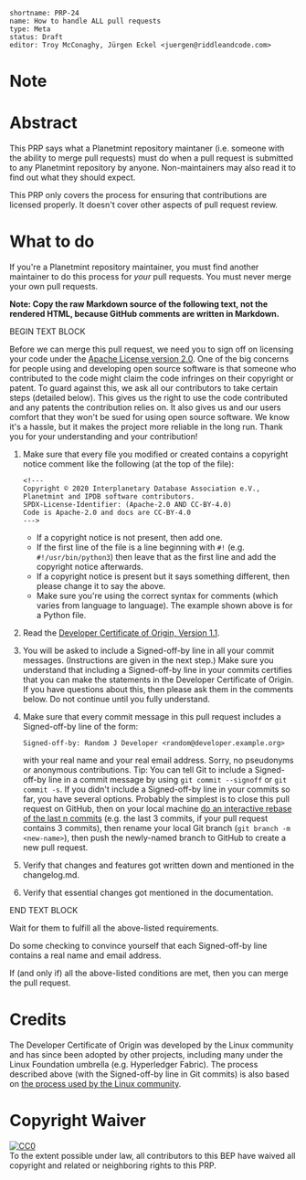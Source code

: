 ```
shortname: PRP-24
name: How to handle ALL pull requests
type: Meta
status: Draft
editor: Troy McConaghy, Jürgen Eckel <juergen@riddleandcode.com> 
```

# Note


# Abstract

This PRP says what a Planetmint repository maintaner (i.e. someone with the ability to merge pull requests) must do when a pull request is submitted to any Planetmint repository by anyone. Non-maintainers may also read it to find out what they should expect.

This PRP only covers the process for ensuring that contributions are licensed properly. It doesn't cover other aspects of pull request review.

# What to do

If you're a Planetmint repository maintainer, you must find another maintainer to do this process for _your_ pull requests. You must never merge your own pull requests.

**Note: Copy the raw Markdown source of the following text, not the rendered HTML, because GitHub comments are written in Markdown.**

BEGIN TEXT BLOCK

Before we can merge this pull request, we need you to sign off on licensing your code under the [Apache License version 2.0](https://www.apache.org/licenses/LICENSE-2.0). One of the big concerns for people using and developing open source software is that someone who contributed to the code might claim the code infringes on their copyright or patent. To guard against this, we ask all our contributors to take certain steps (detailed below). This gives us the right to use the code contributed and any patents the contribution relies on. It also gives us and our users comfort that they won't be sued for using open source software. We know it's a hassle, but it makes the project more reliable in the long run. Thank you for your understanding and your contribution!

1. Make sure that every file you modified or created contains a copyright notice comment like the following (at the top of the file):

   ```text
   <!---
   Copyright © 2020 Interplanetary Database Association e.V.,
   Planetmint and IPDB software contributors.
   SPDX-License-Identifier: (Apache-2.0 AND CC-BY-4.0)
   Code is Apache-2.0 and docs are CC-BY-4.0
   --->
   ```

   - If a copyright notice is not present, then add one.
   - If the first line of the file is a line beginning with `#!` (e.g. `#!/usr/bin/python3`) then leave that as the first line and add the copyright notice afterwards.
   - If a copyright notice is present but it says something different, then please change it to say the above.
   - Make sure you're using the correct syntax for comments (which varies from language to language). The example shown above is for a Python file.
1. Read the [Developer Certificate of Origin, Version 1.1](https://developercertificate.org/).
1. You will be asked to include a Signed-off-by line in all your commit messages. (Instructions are given in the next step.) Make sure you understand that including a Signed-off-by line in your commits certifies that you can make the statements in the Developer Certificate of Origin. If you have questions about this, then please ask them in the comments below. Do not continue until you fully understand.
1. Make sure that every commit message in this pull request includes a Signed-off-by line of the form:

   ```text
   Signed-off-by: Random J Developer <random@developer.example.org>
   ```

   with your real name and your real email address. Sorry, no pseudonyms or anonymous contributions. Tip: You can tell Git to include a Signed-off-by line in a commit message by using `git commit --signoff` or `git commit -s`. If you didn't include a Signed-off-by line in your commits so far, you have several options. Probably the simplest is to close this pull request on GitHub, then on your local machine [do an interactive rebase of the last n commits](https://help.github.com/en/articles/changing-a-commit-message) (e.g. the last 3 commits, if your pull request contains 3 commits), then rename your local Git branch (`git branch -m <new-name>`), then push the newly-named branch to GitHub to create a new pull request.
1. Verify that changes and features got written down and mentioned in the changelog.md.
1. Verify that essential changes got mentioned in the documentation.

END TEXT BLOCK

Wait for them to fulfill all the above-listed requirements.

Do some checking to convince yourself that each Signed-off-by line contains a real name and email address.

If (and only if) all the above-listed conditions are met, then you can merge the pull request.

# Credits

The Developer Certificate of Origin was developed by the Linux community and has since been adopted by other projects, including many under the Linux Foundation umbrella (e.g. Hyperledger Fabric). The process described above (with the Signed-off-by line in Git commits) is also based on [the process used by the Linux community](https://github.com/torvalds/linux/blob/master/Documentation/process/submitting-patches.rst#11-sign-your-work---the-developers-certificate-of-origin).

# Copyright Waiver

<p xmlns:dct="http://purl.org/dc/terms/">
  <a rel="license"
     href="http://creativecommons.org/publicdomain/zero/1.0/">
    <img src="http://i.creativecommons.org/p/zero/1.0/88x31.png" style="border-style: none;" alt="CC0" />
  </a>
  <br />
  To the extent possible under law, all contributors to this BEP
  have waived all copyright and related or neighboring rights to this PRP.
</p>
